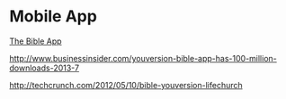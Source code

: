# Mobile App

[The Bible App](https://www.bible.com/app)

http://www.businessinsider.com/youversion-bible-app-has-100-million-downloads-2013-7

http://techcrunch.com/2012/05/10/bible-youversion-lifechurch



